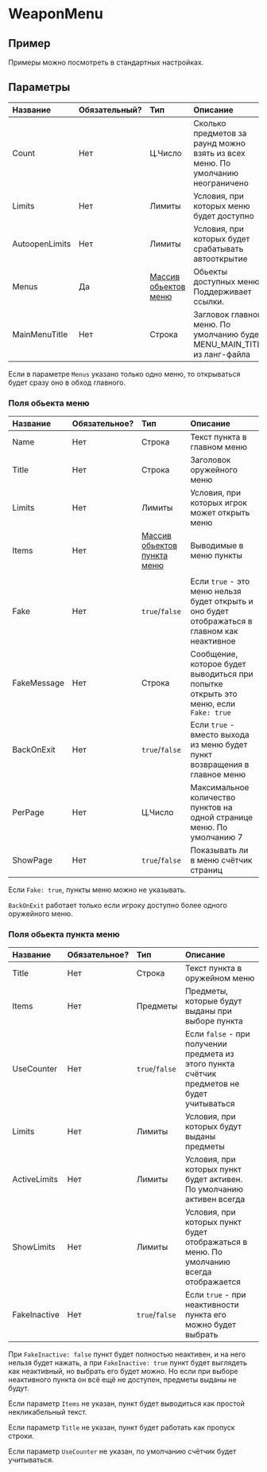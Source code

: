 # WeaponMenu

## Пример

Примеры можно посмотреть в стандартных настройках.

## Параметры

| Название       | Обязательный? | Тип                                        | Описание                                                                       |
| :------------- | :------------ | :----------------------------------------- | :----------------------------------------------------------------------------- |
| Count          | Нет           | Ц.Число                                    | Сколько предметов за раунд можно взять из всех меню. По умолчанию неограничено |
| Limits         | Нет           | Лимиты                                     | Условия, при которых меню будет доступно                                       |
| AutoopenLimits | Нет           | Лимиты                                     | Условия, при которых будет срабатывать автооткрытие                            |
| Menus          | Да            | [Массив обьектов меню](#поля-обьекта-меню) | Обьекты доступных меню. Поддерживает ссылки.                                   |
| MainMenuTitle  | Нет           | Строка                                     | Загловок главного меню. По умолчанию будет MENU_MAIN_TITLE из ланг-файла       |

Если в параметре `Menus` указано только одно меню, то открываться будет сразу оно в обход главного.

### Поля обьекта меню

| Название    | Обязательное? | Тип                                                      | Описание                                                                                      |
| :---------- | :------------ | :------------------------------------------------------- | :-------------------------------------------------------------------------------------------- |
| Name        | Нет           | Строка                                                   | Текст пункта в главном меню                                                                   |
| Title       | Нет           | Строка                                                   | Заголовок оружейного меню                                                                     |
| Limits      | Нет           | Лимиты                                                   | Условия, при которых игрок может открыть меню                                                 |
| Items       | Нет           | [Массив обьектов пункта меню](#поля-обьекта-пункта-меню) | Выводимые в меню пункты                                                                       |
|             |               |                                                          |                                                                                               |
| Fake        | Нет           | `true`/`false`                                           | Если `true` - это меню нельзя будет открыть и оно будет отображаться в главном как неактивное |
| FakeMessage | Нет           | Строка                                                   | Сообщение, которое будет выводиться при попытке открыть это меню, если `Fake: true`           |
| BackOnExit  | Нет           | `true`/`false`                                           | Если `true` - вместо выхода из меню будет пункт возвращения в главное меню                    |
| PerPage     | Нет           | Ц.Число                                                  | Максимальное количество пунктов на одной странице меню. По умолчанию 7                        |
| ShowPage    | Нет           | `true`/`false`                                           | Показывать ли в меню счётчик страниц                                                          |

Если `Fake: true`, пункты меню можно не указывать.

`BackOnExit` работает только если игроку доступно более одного оружейного меню.

### Поля обьекта пункта меню

| Название     | Обязательное? | Тип            | Описание                                                                                     |
| :----------- | :------------ | :------------- | :------------------------------------------------------------------------------------------- |
| Title        | Нет           | Строка         | Текст пункта в оружейном меню                                                                |
| Items        | Нет           | Предметы       | Предметы, которые будут выданы при выборе пункта                                             |
| UseCounter   | Нет           | `true`/`false` | Если `false` - при получении предмета из этого пункта счётчик предметов не будет учитываться |
| Limits       | Нет           | Лимиты         | Условия, при которых будут выданы предметы                                                   |
| ActiveLimits | Нет           | Лимиты         | Условия, при которых пункт будет активен. По умолчанию активен всегда                        |
| ShowLimits   | Нет           | Лимиты         | Условия, при которых пункт будет отображаться в меню. По умолчанию всегда отображается       |
| FakeInactive | Нет           | `true`/`false` | Если `true` - при неактивности пункта его можно будет выбрать                                |

При `FakeInactive: false` пункт будет полностью неактивен, и на него нельзя будет нажать, а при `FakeInactive: true` пункт будет выглядеть как неактивный, но выбрать его будет можно. Но если при выборе неактивного пункта он всё ещё не доступен, предметы выданы не будут.

Если параметр `Items` не указан, пункт будет выводиться как простой некликабельный текст.

Если параметр `Title` не указан, пункт будет работать как пропуск строки.

Если параметр `UseCounter` не указан, по умолчанию счётчик будет учитываться.
